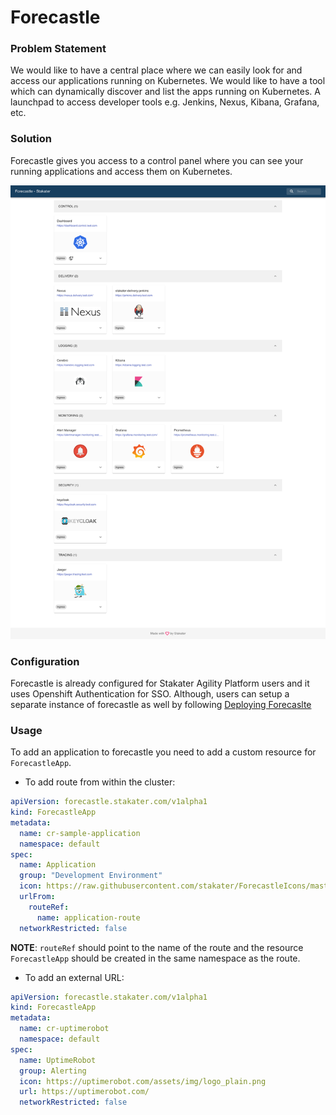 # Forecastle

### Problem Statement

We would like to have a central place where we can easily look for and access our applications running on Kubernetes.
We would like to have a tool which can dynamically discover and list the apps running on Kubernetes.
A launchpad to access developer tools e.g. Jenkins, Nexus, Kibana, Grafana, etc.

### Solution

Forecastle gives you access to a control panel where you can see your running applications and access them on Kubernetes.

![Forecastle](./images/forecastle.png)


### Configuration

Forecastle is already configured for Stakater Agility Platform users and it uses Openshift Authentication for SSO. Although, users can setup a
separate instance of forecastle as well by following [Deploying Forecaslte](https://github.com/stakater/forecastle#deploying-to-kubernetes)

### Usage

To add an application to forecastle you need to add a custom resource for `ForecastleApp`. 

- To add route from within the cluster:

```yaml
apiVersion: forecastle.stakater.com/v1alpha1
kind: ForecastleApp
metadata:
  name: cr-sample-application
  namespace: default
spec:
  name: Application
  group: "Development Environment"
  icon: https://raw.githubusercontent.com/stakater/ForecastleIcons/master/stakater-big.png
  urlFrom:
    routeRef:
      name: application-route
  networkRestricted: false
```

**NOTE**: `routeRef` should point to the name of the route and the resource `ForecastleApp` should be created in the same namespace
as the route.


- To add an external URL:

```yaml
apiVersion: forecastle.stakater.com/v1alpha1
kind: ForecastleApp
metadata:
  name: cr-uptimerobot
  namespace: default
spec:
  name: UptimeRobot
  group: Alerting
  icon: https://uptimerobot.com/assets/img/logo_plain.png
  url: https://uptimerobot.com/
  networkRestricted: false
```
